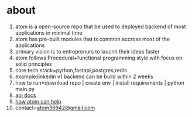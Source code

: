 # about
1. atom is a open-source repo that be used to deployed backend of most applications in minimal time
2. atom has pre-built modules that is common accross most of the applications
3. primary vision is to entreprenurs to laucnh their ideas faster
4. atom follows Procedural+functional programming style with focus on solid principles
5. core tech stack=python,fastapi,postgres,redis
6. example:linkedin v1 backend can be build within 2 weeks
7. how to run=download repo | create env | install requirements | python main.py
8. [api docs](https://atom-tbsk.onrender.com/docs)
9. [how atom can help](https://docs.google.com/spreadsheets/d/1UwSomfcP8CWhZbS3_ROaYkmCb9ODXQOpIH6Glfrhtp4/edit?gid=0#gid=0)
10. contact=atom36942@gmail.com

